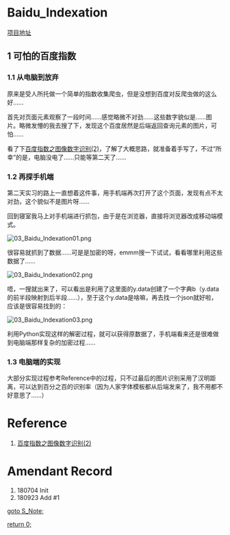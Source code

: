# Baidu_Indexation
 
[项目地址](https://github.com/SigureMo/Baidu_Indexation)

## 1 可怕的百度指数
### 1.1 从电脑到放弃
原来是受人所托做一个简单的指数收集爬虫，但是没想到百度对反爬虫做的这么好……

首先对页面元素观察了一段时间……感觉略微不对劲……这些数字貌似是……图片。略微发懵的我去搜了下，发现这个百度居然是后端返回查询元素的图片，可怕……

看了下[百度指数之图像数字识别(2)](http://www.sohu.com/a/214025473_654419)，了解了大概思路，就准备着手写了，不过“所幸”的是，电脑没电了……只能等第二天了……

### 1.2 再探手机端
第二天实习的路上一直想着这件事，用手机端再次打开了这个页面，发现有点不太对劲，这个貌似不是图片呀……

回到寝室我马上对手机端进行抓包，由于是在浏览器，直接将浏览器改成移动端模式。

![03_Baidu_Indexation01.png](../Images/03_Baidu_Indexation01.png)  

很容易就抓到了数据……可是是加密的呀，emmm搜一下试试，看看哪里利用这些数据了……

![03_Baidu_Indexation02.png](../Images/03_Baidu_Indexation02.png)  

唔，一搜就出来了，可以看出是利用了这里面的y.data创建了一个字典b（y.data的前半段映射到后半段……），至于这个y.data是啥嘛，再去找一个json就好啦，应该是很容易找到的：

![03_Baidu_Indexation03.png](../Images/03_Baidu_Indexation03.png)  

利用Python实现这样的解密过程，就可以获得原数据了，手机端看来还是很难做到电脑端那样复杂的加密过程……

### 1.3 电脑端的实现
大部分实现过程参考Reference中的过程，只不过最后的图片识别采用了汉明距离，可以达到百分之百的识别率（因为人家字体模板都从后端发来了，我不用都不好意思了……）

# Reference
1. [百度指数之图像数字识别(2)](http://www.sohu.com/a/214025473_654419)

# Amendant Record
1. 180704 Init
3. 180923 Add #1

[goto S_Note;](../README.md)

[return 0;](#baidu_indexation)
